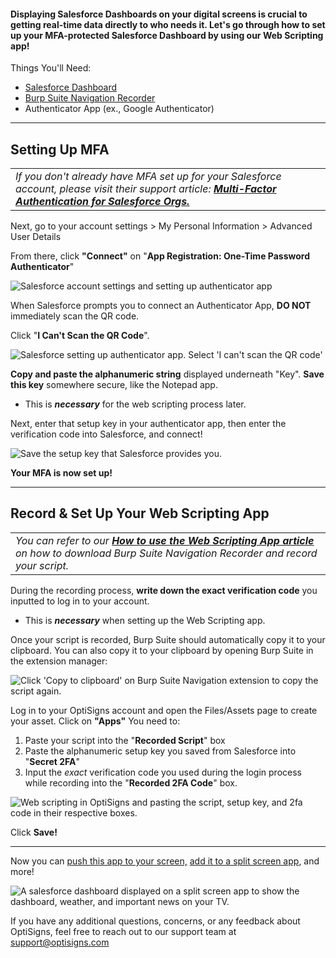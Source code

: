 #### Displaying Salesforce Dashboards on your digital screens is crucial to getting real-time data directly to who needs it. Let's go through how to set up your MFA-protected Salesforce Dashboard by using our Web Scripting app!

Things You'll Need:

* [Salesforce Dashboard](https://www.salesforce.com/)
* [Burp Suite Navigation Recorder](https://chromewebstore.google.com/detail/burp-suite-navigation-rec/anpapjclbjicacakeoggghfldppbkepg)
* Authenticator App (ex., Google Authenticator)

---

Setting Up MFA
--------------

|  |
| --- |
| *If you don't already have MFA set up for your Salesforce account, please visit their support article: **[Multi-Factor Authentication for Salesforce Orgs.](https://help.salesforce.com/s/articleView?id=sf.security_overview_2fa.htm&type=5)*** |

Next, go to your account settings > My Personal Information > Advanced User Details

From there, click **"Connect"** on "**App Registration: One-Time Password Authenticator**"

![Salesforce account settings and setting up authenticator app](https://support.optisigns.com/hc/article_attachments/35528791304211)

When Salesforce prompts you to connect an Authenticator App, **DO NOT** immediately scan the QR code.

Click "**I Can't Scan the QR Code**".

![Salesforce setting up authenticator app. Select 'I can't scan the QR code'](https://support.optisigns.com/hc/article_attachments/35528807336979)

**Copy and paste the alphanumeric string** displayed underneath "Key". **Save this key** somewhere secure, like the Notepad app.

* This is ***necessary*** for the web scripting process later.

Next, enter that setup key in your authenticator app, then enter the verification code into Salesforce, and connect!

![Save the setup key that Salesforce provides you.](https://support.optisigns.com/hc/article_attachments/35528807340691)

**Your MFA is now set up!**

---

Record & Set Up Your Web Scripting App
--------------------------------------

|  |
| --- |
| *You can refer to our **[How to use the Web Scripting App article](https://support.optisigns.com/hc/en-us/articles/1500012522362)** on how to download Burp Suite Navigation Recorder and record your script.* |

During the recording process, **write down the exact verification code** you inputted to log in to your account.

* This is ***necessary*** when setting up the Web Scripting app.

Once your script is recorded, Burp Suite should automatically copy it to your clipboard. You can also copy it to your clipboard by opening Burp Suite in the extension manager:

![Click 'Copy to clipboard' on Burp Suite Navigation extension to copy the script again.](https://support.optisigns.com/hc/article_attachments/35528791311507)

Log in to your OptiSigns account and open the Files/Assets page to create your asset. Click on **"Apps"** You need to:

1. Paste your script into the "**Recorded Script**" box
2. Paste the alphanumeric setup key you saved from Salesforce into "**Secret 2FA**"
3. Input the *exact* verification code you used during the login process while recording into the "**Recorded 2FA Code**" box.

![Web scripting in OptiSigns and pasting the script, setup key, and 2fa code in their respective boxes.](https://support.optisigns.com/hc/article_attachments/35528807348627)

Click **Save!**

---

Now you can [push this app to your screen,](https://support.optisigns.com/hc/en-us/articles/18988049363859) [add it to a split screen app](https://support.optisigns.com/hc/en-us/articles/360026559573), and more!

![A salesforce dashboard displayed on a split screen app to show the dashboard, weather, and important news on your TV.](https://support.optisigns.com/hc/article_attachments/35377393852691)

If you have any additional questions, concerns, or any feedback about OptiSigns, feel free to reach out to our support team at support@optisigns.com